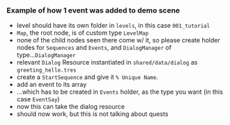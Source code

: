 

### Example of how 1 event was added to demo scene

- level should have its own folder in `levels`, in this case `001_tutorial`
- `Map`, the root node, is of custom type `LevelMap`
- none of the child nodes seen there come w/ it, so please create holder nodes for `Sequences` and `Events`, and `DialogManager` of type...`DialogManager`
- relevant `Dialog` Resource instantiated in `shared/data/dialog` as `greeting_hello.tres`
- create a `StartSequence` and give it `% Unique Name`.
- add an event to its array
- ...which has to be created in `Events` holder, as the type you want (in this case `EventSay`)
- now this can take the dialog resource
- should now work, but this is not talking about quests